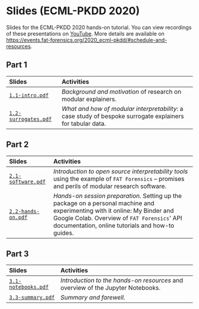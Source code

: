 # Slides (ECML-PKDD 2020) #

Slides for the ECML-PKDD 2020 hands-on tutorial.
You can view recordings of these presentations on [YouTube][yt].
More details are available on
<https://events.fat-forensics.org/2020_ecml-pkdd/#schedule-and-resources>.

## Part 1 ##

| Slides | Activities |
|:-------|:-----------|
| [`1.1-intro.pdf`](1.1-intro.pdf) | *Background and motivation* of research on modular explainers. |
| [`1.2-surrogates.pdf`](1.2-surrogates.pdf) | *What and how of modular interpretability*: a case study of bespoke surrogate explainers for tabular data. |

## Part 2 ##

| Slides | Activities |
|:-------|:-----------|
| [`2.1-software.pdf`](2.1-software.pdf) | *Introduction to open source interpretability tools* using the example of `FAT Forensics` &ndash; promises and perils of modular research software. |
| [`2.2-hands-on.pdf`](2.2-hands-on.pdf) | *Hands-on session preparation.* Setting up the package on a personal machine and experimenting with it online: My Binder and Google Colab. Overview of `FAT Forensics`&apos; API documentation, online tutorials and how-to guides. |

## Part 3 ##

| Slides | Activities |
|:-------|:-----------|
| [`3.1-notebooks.pdf`](3.1-notebooks.pdf) | *Introduction to the hands-on resources* and overview of the Jupyter Notebooks. |
| [`3.3-summary.pdf`](3.3-summary.pdf) | *Summary and farewell.* |

[yt]: https://www.youtube.com/playlist?list=PLgdhPOmeUNm0H2XTQECK3wabnDohZURLK
